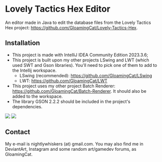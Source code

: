 # Lovely Tactics Hex Editor

An editor made in Java to edit the database files from the Lovely Tactics Hex project: https://github.com/GloamingCat/Lovely-Tactics-Hex.

## Installation

* This project is made with IntelliJ IDEA Community Edition 2023.3.6;
* This project is built upon my other projects LSwing and LWT (which used SWT and Gson libraries). You'll need to pick one of them to add to the Intellij workspace.
  * LSwing (recommended): https://github.com/GloamingCat/LSwing
  * LWT: https://github.com/GloamingCat/LWT
* This project uses my other project Batch Renderer: https://github.com/GloamingCat/Batch-Renderer. It should also be added to the workspace.
* The library GSON 2.2.2 should be included in the project's dependencies.

![](https://66.media.tumblr.com/eaac8ab6d9f2f4be8dae3abbaaa44c65/tumblr_pkuy0poEfV1x9yfk6o1_1280.jpg)
![](https://66.media.tumblr.com/7ae1a235c4b3fe02e50e139bb4eab1c3/tumblr_pf5hy6Jwxw1x9yfk6o2_1280.jpg)

## Contact

My e-mail is nightlywhiskers (at) gmail.com. You may also find me in DeviantArt, Instagram and some random art/gamedev forums, as GloamingCat.
